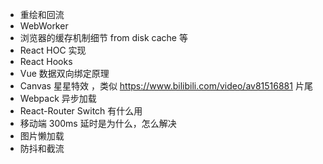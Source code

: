 * 重绘和回流
* WebWorker
* 浏览器的缓存机制细节 from disk cache 等
* React HOC 实现
* React Hooks
* Vue 数据双向绑定原理
* Canvas 星星特效 ，类似 https://www.bilibili.com/video/av81516881 片尾
* Webpack 异步加载
* React-Router Switch 有什么用
* 移动端 300ms 延时是为什么，怎么解决
* 图片懒加载
* 防抖和截流